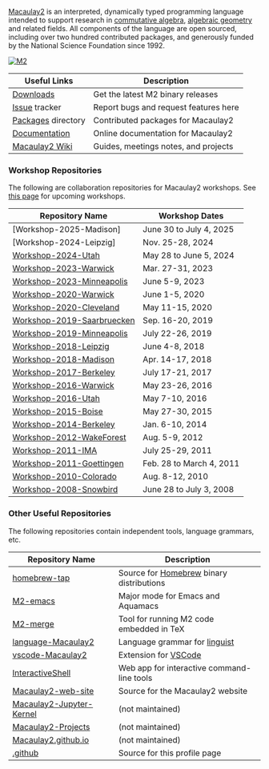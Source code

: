 [Macaulay2] is an interpreted, dynamically typed programming language intended to support research in [commutative algebra](http://en.wikipedia.org/wiki/Commutative_algebra), [algebraic geometry](http://en.wikipedia.org/wiki/Algebraic_geometry) and related fields. All components of the language are open sourced, including over two hundred contributed packages, and generously funded by the National Science Foundation since 1992.

[![M2](https://github-readme-stats.vercel.app/api/pin/?username=Macaulay2&repo=M2)](https://github.com/Macaulay2/M2)

| Useful Links         | Description                           |
|----------------------|---------------------------------------|
| [Downloads]          | Get the latest M2 binary releases     |
| [Issue] tracker      | Report bugs and request features here |
| [Packages] directory | Contributed packages for Macaulay2    |
| [Documentation]      | Online documentation for Macaulay2    |
| [Macaulay2 Wiki]     | Guides, meetings notes, and projects  |

[Downloads]: https://macaulay2.com/Downloads/
[Issue]: https://github.com/Macaulay2/M2/issues
[Packages]: https://github.com/Macaulay2/M2/tree/development/M2/Macaulay2/packages
[Documentation]: https://macaulay2.com/doc/Macaulay2/share/doc/Macaulay2/Macaulay2Doc/html/
[Macaulay2 Wiki]: https://github.com/Macaulay2/M2/wiki

### Workshop Repositories

The following are collaboration repositories for Macaulay2 workshops.
See [this page](https://macaulay2.com/Events/) for upcoming workshops.

| Repository Name              | Workshop Dates           |
|------------------------------|--------------------------|
| [Workshop-2025-Madison]      | June 30 to July 4, 2025  |
| [Workshop-2024-Leipzig]      | Nov. 25-28, 2024         |
| [Workshop-2024-Utah]         | May  28 to June 5, 2024  |
| [Workshop-2023-Warwick]      | Mar. 27-31, 2023         |
| [Workshop-2023-Minneapolis]  | June  5-9, 2023          |
| [Workshop-2020-Warwick]      | June  1-5, 2020          |
| [Workshop-2020-Cleveland]    | May  11-15, 2020         |
| [Workshop-2019-Saarbruecken] | Sep. 16-20, 2019         |
| [Workshop-2019-Minneapolis]  | July 22-26, 2019         |
| [Workshop-2018-Leipzig]      | June  4-8, 2018          |
| [Workshop-2018-Madison]      | Apr. 14-17, 2018         |
| [Workshop-2017-Berkeley]     | July 17-21, 2017         |
| [Workshop-2016-Warwick]      | May  23-26, 2016         |
| [Workshop-2016-Utah]         | May   7-10, 2016         |
| [Workshop-2015-Boise]        | May  27-30, 2015         |
| [Workshop-2014-Berkeley]     | Jan.  6-10, 2014         |
| [Workshop-2012-WakeForest]   | Aug.  5-9, 2012          |
| [Workshop-2011-IMA]          | July 25-29, 2011         |
| [Workshop-2011-Goettingen]   | Feb. 28 to March 4, 2011 |
| [Workshop-2010-Colorado]     | Aug.  8-12, 2010         |
| [Workshop-2008-Snowbird]     | June 28 to July 3, 2008  |

### Other Useful Repositories

The following repositories contain independent tools, language grammars, etc.

| Repository Name            | Description                                |
|----------------------------|--------------------------------------------|
| [homebrew-tap]             | Source for [Homebrew] binary distributions |
| [M2-emacs]                 | Major mode for Emacs and Aquamacs          |
| [M2-merge]                 | Tool for running M2 code embedded in TeX   |
| [language-Macaulay2]       | Language grammar for [linguist]            |
| [vscode-Macaulay2]         | Extension for [VSCode]                     |
| [InteractiveShell]         | Web app for interactive command-line tools |
| [Macaulay2-web-site]       | Source for the Macaulay2 website           |
| [Macaulay2-Jupyter-Kernel] | (not maintained)                           |
| [Macaulay2-Projects]       | (not maintained)                           |
| [Macaulay2.github.io]      | (not maintained)                           |
| [.github]                  | Source for this profile page               |

[Workshop-2024-Utah]: https://github.com/Macaulay2/Workshop-2024-Utah
[Workshop-2023-Warwick]: https://github.com/Macaulay2/Workshop-2023-Warwick
[Workshop-2023-Minneapolis]: https://github.com/Macaulay2/Workshop-2023-Minneapolis
[Workshop-2020-Warwick]: https://github.com/Macaulay2/Workshop-2020-Warwick
[Workshop-2020-Cleveland]: https://github.com/Macaulay2/Workshop-2020-Cleveland
[Workshop-2019-Saarbruecken]: https://github.com/Macaulay2/Workshop-2019-Saarbruecken
[Workshop-2019-Minneapolis]: https://github.com/Macaulay2/Workshop-2019-Minneapolis
[Workshop-2018-Leipzig]: https://github.com/Macaulay2/Workshop-2018-Leipzig
[Workshop-2018-Madison]: https://github.com/Macaulay2/Workshop-2018-Madison
[Workshop-2017-Berkeley]: https://github.com/Macaulay2/Workshop-2017-Berkeley
[Workshop-2016-Warwick]: https://github.com/Macaulay2/Workshop-2016-Warwick
[Workshop-2016-Utah]: https://github.com/Macaulay2/Workshop-2016-Utah
[Workshop-2015-Boise]: https://github.com/Macaulay2/Workshop-2015-Boise
[Workshop-2014-Berkeley]: https://github.com/Macaulay2/Workshop-2014-Berkeley
[Workshop-2012-WakeForest]: https://github.com/Macaulay2/Workshop-2012-WakeForest
[Workshop-2011-IMA]: https://github.com/Macaulay2/Workshop-2011-IMA
[Workshop-2011-Goettingen]: https://github.com/Macaulay2/Workshop-2011-Goettingen
[Workshop-2010-Colorado]: https://github.com/Macaulay2/Workshop-2010-Colorado
[Workshop-2008-Snowbird]: https://github.com/Macaulay2/Workshop-2008-Snowbird

[homebrew-tap]: https://github.com/Macaulay2/homebrew-tap
[M2-emacs]: https://github.com/Macaulay2/M2-emacs
[M2-merge]: https://github.com/Macaulay2/M2-merge
[language-Macaulay2]: https://github.com/Macaulay2/language-Macaulay2
[vscode-Macaulay2]: https://github.com/Macaulay2/vscode-Macaulay2
[InteractiveShell]: https://github.com/Macaulay2/InteractiveShell
[Macaulay2-Jupyter-Kernel]: https://github.com/Macaulay2/Macaulay2-Jupyter-Kernel
[Macaulay2-Projects]: https://github.com/Macaulay2/Macaulay2-Projects
[Macaulay2-web-site]: https://github.com/Macaulay2/Macaulay2-web-site
[Macaulay2.github.io]: https://github.com/Macaulay2/Macaulay2.github.io
[.github]: https://github.com/Macaulay2/.github

[Macaulay2]: https://macaulay2.com
[Homebrew]: https://brew.sh/
[linguist]: https://github.com/github-linguist/linguist
[VSCode]: https://code.visualstudio.com/
